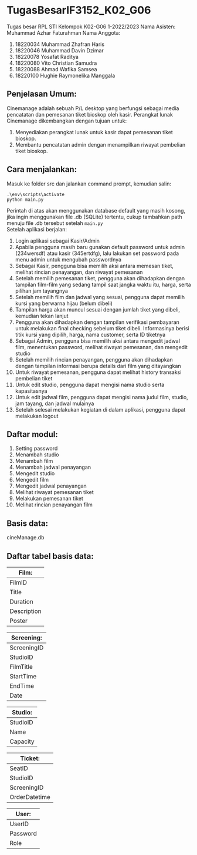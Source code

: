 # TugasBesarIF3152_K02_G06
Tugas besar RPL STI Kelompok K02-G06 1-2022/2023
Nama Asisten: Muhammad Azhar Faturahman
Nama Anggota:
1. 18220034 Muhammad Zhafran Haris
2. 18220046 Muhammad Davin Dzimar
3. 18220078 Yosafat Raditya
4. 18220080 Vito Christian Samudra
5. 18220088 Ahmad Wafika Samsea
6. 18220100 Hughie Raymonelika Manggala


## Penjelasan Umum:
Cinemanage adalah sebuah P/L desktop yang berfungsi sebagai media pencatatan dan pemesanan tiket bioskop oleh kasir. Perangkat lunak Cinemanage dikembangkan dengan tujuan untuk:
1. Menyediakan perangkat lunak untuk kasir dapat pemesanan tiket bioskop.
2. Membantu pencatatan admin dengan menampilkan riwayat pembelian tiket bioskop.


## Cara menjalankan:
Masuk ke folder src dan jalankan command prompt, kemudian salin:
```
.\env\scripts\activate
python main.py

```
Perintah di atas akan menggunakan database default yang masih kosong, jika ingin menggunakan file .db (SQLite) tertentu, cukup tambahkan path menuju file .db tersebut setelah `main.py`
<br>
Setelah aplikasi berjalan:
1. Login aplikasi sebagai Kasir/Admin
2. Apabila pengguna masih baru gunakan default password untuk admin (234wersdf) atau kasir (345ertdfg), lalu lakukan set password pada menu admin untuk mengubah passwordnya
3. Sebagai Kasir, pengguna bisa memilih aksi antara memesan tiket, melihat rincian penayangan, dan riwayat pemesanan
4. Setelah memilih pemesanan tiket, pengguna akan dihadapkan dengan tampilan film-film yang sedang tampil saat jangka waktu itu, harga, serta pilihan jam tayangnya
5. Setelah memilih film dan jadwal yang sesuai, pengguna dapat memilih kursi yang berwarna hijau (belum dibeli)
6. Tampilan harga akan muncul sesuai dengan jumlah tiket yang dibeli, kemudian tekan lanjut
7. Pengguna akan dihadapkan dengan tampilan verifikasi pembayaran untuk melakukan final checking sebelum tiket dibeli. Informasinya berisi titik kursi yang dipilih, harga, nama customer, serta ID tiketnya
8. Sebagai Admin, pengguna bisa memilih aksi antara mengedit jadwal film, menentukan password, melihat riwayat pemesanan, dan mengedit studio
9. Setelah memilih rincian penayangan, pengguna akan dihadapkan dengan tampilan informasi berupa details dari film yang ditayangkan
10. Untuk riwayat pemesanan, pengguna dapat melihat history transaksi pembelian tiket
11. Untuk edit studio, pengguna dapat mengisi nama studio serta kapasitasnya
12. Untuk edit jadwal film, pengguna dapat mengisi nama judul film, studio, jam tayang, dan jadwal mulainya
13. Setelah selesai melakukan kegiatan di dalam aplikasi, pengguna dapat melakukan logout

## Daftar modul:
1. Setting password
2. Menambah studio
3. Menambah film
4. Menambah jadwal penayangan
5. Mengedit studio
6. Mengedit film
7. Mengedit jadwal penayangan
8. Melihat riwayat pemesanan tiket
9. Melakukan pemesanan tiket
10. Melihat rincian penayangan film

## Basis data:
cineManage.db

## Daftar tabel basis data:

| Film:       |
| ----------- |
| FilmID      |
| Title       |
| Duration    |
| Description |
| Poster      |
       
| Screening:  |
| ----------- |
| ScreeningID |
| StudioID    |
| FilmTitle   |
| StartTime   |
| EndTime     |
| Date        |

| Studio:  |
| ---------|
| StudioID |
| Name     |
| Capacity |

| Ticket: 	|
| ------------- |
| SeatID	|
| StudioID	|
| ScreeningID	|
| OrderDatetime |

| User:    |
| ---------|
| UserID   |
| Password |
| Role     |
